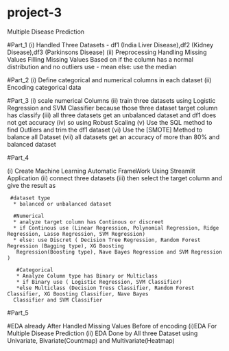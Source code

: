# project-3

Multiple Disease Prediction 

#Part_1 
(i) Handled Three Datasets - df1 (India Liver Disease),df2 (Kidney Disease),df3 (Parkinsons Disease)
(ii) Preprocessing 
    Handling Missing Values
    Filling Missing Values Based on 
    if the column has a normal distribution and no outliers use - mean
    else: use the median

#Part_2
(i) Define categorical and numerical columns in each dataset
(ii) Encoding categorical data

#Part_3
(i) scale numerical Columns
(ii) train three datasets using Logistic Regression and SVM Classifier because those three dataset target column has
    classify
(iii) all three datasets get an unbalanced dataset and df1 does not get accuracy
(iv) so using Robust Scaling
(v) Use the SQL method to find Outliers and trim the df1 dataset
(vi) Use the [SMOTE] Method to balance all Dataset
(vii) all datasets get an accuracy of more than 80% and balanced dataset

#Part_4

(i) Create Machine Learning Automatic FrameWork Using Streamlit Application
(ii) connect three datasets 
(iii) then select the target column and give the result as
     
     #dataset type 
      * balanced or unbalanced dataset
      
      #Numerical
      * analyze target column has Continous or discreet
      * if Continous use (Linear Regression, Polynomial Regression, Ridge Regression, Lasso Regression, SVM Regression)
      * else: use Discret ( Decision Tree Regression, Random Forest Regression (Bagging type), XG Boosting 
       Regression(Boosting type), Nave Bayes Regression and SVM Regression )
       
       #Categorical
       * Analyze Column type has Binary or Multiclass
       * if Binary use ( Logistic Regression, SVM Classifier)
       *else Multiclass (Decision Tress Classifier, Random Forest Classifier, XG Boosting Classifier, Nave Bayes 
      Classifier and SVM Classifier

  #Part_5

  #EDA already After Handled Missing Values Before of encoding
  (i)EDA For Multiple Disease Prediction
  (ii) EDA Done by All three Dataset using Univariate, Bivariate(Countmap) and Multivariate(Heatmap)
